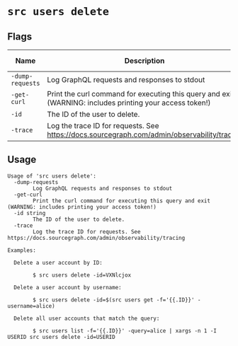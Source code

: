 
# `src users delete`


## Flags

| Name | Description | Default Value |
|------|-------------|---------------|
| `-dump-requests` | Log GraphQL requests and responses to stdout | `false` |
| `-get-curl` | Print the curl command for executing this query and exit (WARNING: includes printing your access token!) | `false` |
| `-id` | The ID of the user to delete. |  |
| `-trace` | Log the trace ID for requests. See https://docs.sourcegraph.com/admin/observability/tracing | `false` |


## Usage

```
Usage of 'src users delete':
  -dump-requests
    	Log GraphQL requests and responses to stdout
  -get-curl
    	Print the curl command for executing this query and exit (WARNING: includes printing your access token!)
  -id string
    	The ID of the user to delete.
  -trace
    	Log the trace ID for requests. See https://docs.sourcegraph.com/admin/observability/tracing

Examples:

  Delete a user account by ID:

    	$ src users delete -id=VXNlcjox

  Delete a user account by username:

    	$ src users delete -id=$(src users get -f='{{.ID}}' -username=alice)

  Delete all user accounts that match the query:

    	$ src users list -f='{{.ID}}' -query=alice | xargs -n 1 -I USERID src users delete -id=USERID



```
	
